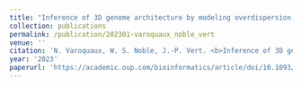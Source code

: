 ```yaml
---
title: "Inference of 3D genome architecture by modeling overdispersion of Hi-C data"
collection: publications
permalink: /publication/202301-varoquaux_noble_vert
venue: ''
citation: 'N. Varoquaux, W. S. Noble, J.-P. Vert. <b>Inference of 3D genome architecture by modeling overdispersion of Hi-C data</b>, <i>Bioinformatics,</i> January 2023'
year: '2023'
paperurl: 'https://academic.oup.com/bioinformatics/article/doi/10.1093/bioinformatics/btac838/6967433'
---
```

